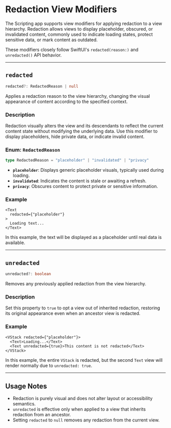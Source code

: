 # Redaction View Modifiers

The Scripting app supports view modifiers for applying redaction to a view hierarchy. Redaction allows views to display placeholder, obscured, or invalidated content, commonly used to indicate loading states, protect sensitive data, or mark content as outdated.

These modifiers closely follow SwiftUI's `redacted(reason:)` and `unredacted()` API behavior.

---

## `redacted`

```ts
redacted?: RedactedReason | null
```

Applies a redaction reason to the view hierarchy, changing the visual appearance of content according to the specified context.

### Description

Redaction visually alters the view and its descendants to reflect the current content state without modifying the underlying data. Use this modifier to display placeholders, hide private data, or indicate invalid content.

### Enum: `RedactedReason`

```ts
type RedactedReason = "placeholder" | "invalidated" | "privacy"
```

* **`placeholder`**: Displays generic placeholder visuals, typically used during loading.
* **`invalidated`**: Indicates the content is stale or awaiting a refresh.
* **`privacy`**: Obscures content to protect private or sensitive information.

### Example

```tsx
<Text
  redacted={"placeholder"}
>
  Loading text...
</Text>
```

In this example, the text will be displayed as a placeholder until real data is available.

---

## `unredacted`

```ts
unredacted?: boolean
```

Removes any previously applied redaction from the view hierarchy.

### Description

Set this property to `true` to opt a view out of inherited redaction, restoring its original appearance even when an ancestor view is redacted.

### Example

```tsx
<VStack redacted={"placeholder"}>
  <Text>Loading...</Text>
  <Text unredacted={true}>This content is not redacted</Text>
</VStack>
```

In this example, the entire `VStack` is redacted, but the second `Text` view will render normally due to `unredacted: true`.

---

## Usage Notes

* Redaction is purely visual and does not alter layout or accessibility semantics.
* `unredacted` is effective only when applied to a view that inherits redaction from an ancestor.
* Setting `redacted` to `null` removes any redaction from the current view.
